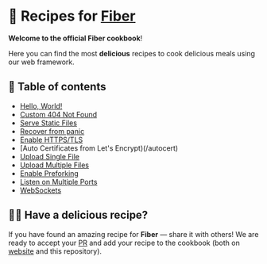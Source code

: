 # 🍳 Recipes for [Fiber](https://github.com/gofiber/fiber)

**Welcome to the official Fiber cookbook**!

Here you can find the most **delicious** recipes to cook delicious meals using our web framework.

## 🌽 Table of contents

- [Hello, World!](/hello-world)
- [Custom 404 Not Found](/404-handler)
- [Serve Static Files](/file-server)
- [Recover from panic](/recover)
- [Enable HTTPS/TLS](/https-tls)
- [Auto Certificates from Let's Encrypt)(/autocert)
- [Upload Single File](/upload-file/single)
- [Upload Multiple Files](/upload-file/multiple)
- [Enable Preforking](/prefork)
- [Listen on Multiple Ports](/multiple-ports)
- [WebSockets](/websocket)

## 👩‍🍳 Have a delicious recipe?

If you have found an amazing recipe for **Fiber** — share it with others! We are ready to accept your [PR](https://github.com/gofiber/recipes/pulls) and add your recipe to the cookbook (both on [website](https://fiber.wiki) and this repository).

